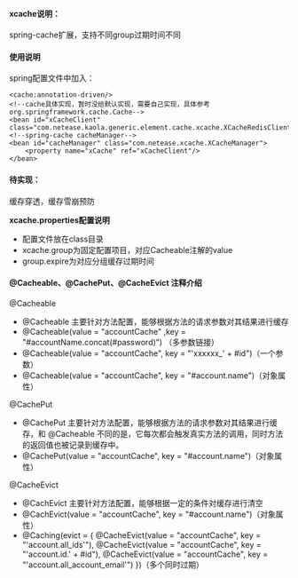 <h4>xcache说明：</h4>
spring-cache扩展，支持不同group过期时间不同

<h4>使用说明</h4>
spring配置文件中加入：

    <cache:annotation-driven/>
    <!--cache具体实现，暂时没给默认实现，需要自己实现，具体参考org.springframework.cache.Cache-->
    <bean id="xCacheClient" class="com.netease.kaola.generic.element.cache.xcache.XCacheRedisClient"/>
    <!--spring-cache cacheManager-->
    <bean id="cacheManager" class="com.netease.xcache.XCacheManager">
        <property name="xCache" ref="xCacheClient"/>
    </bean>


<h4>待实现：</h4>
缓存穿透，缓存雪崩预防

<strong>xcache.properties配置说明</strong>
<ul>
    <li>配置文件放在class目录</li>
    <li>xcache.group为固定配置项目，对应Cacheable注解的value</li>
    <li>group.expire为对应分组缓存过期时间</li>
</ul>

<h4>@Cacheable、@CachePut、@CacheEvict 注释介绍</h4>
@Cacheable
<ul>
    <li>@Cacheable 主要针对方法配置，能够根据方法的请求参数对其结果进行缓存</li>
    <li>@Cacheable(value = "accountCache" ,key = "#accountName.concat(#password)") （多参数链接）</li>
    <li>@Cacheable(value = "accountCache", key = "'xxxxxx_' + #id")（一个参数）</li>
    <li>@Cacheable(value = "accountCache", key = "#account.name")（对象属性）
</ul>
@CachePut
<ul>
    <li>@CachePut 主要针对方法配置，能够根据方法的请求参数对其结果进行缓存，和 @Cacheable 不同的是，它每次都会触发真实方法的调用，同时方法的返回值也被记录到缓存中。</li>
    <li>@CachePut(value = "accountCache", key = "#account.name")（对象属性）</li>
</ul>
@CacheEvict
<ul>
    <li>@CachEvict 主要针对方法配置，能够根据一定的条件对缓存进行清空</li>
    <li>@CachEvict(value = "accountCache", key = "#account.name")（对象属性）</li>
    <li>@Caching(evict = {
                @CacheEvict(value = "accountCache", key = "'account.all_ids'"),
                @CacheEvict(value = "accountCache", key = "'account.id.' + #id"),
                @CacheEvict(value = "accountCache", key = "'account.all_account_email'")
        })（多个同时过期）</li>
</ul>






